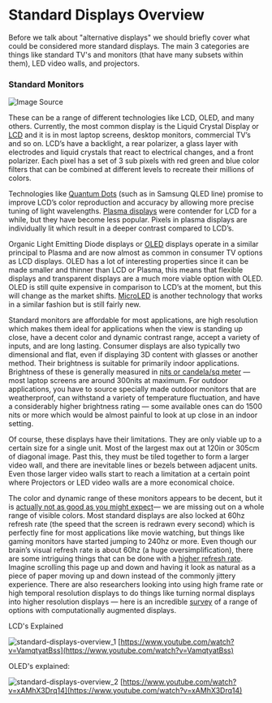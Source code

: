 # Standard Displays Overview

Before we talk about "alternative displays" we should briefly cover what could be considered more standard displays. The main 3 categories are things like standard TV's and monitors (that have many subsets within them), LED video walls, and projectors.

### Standard Monitors

![Image Source](../../.gitbook/assets/1zZMncY6-b-59p6iuiUavXA.jpeg)

These can be a range of different technologies like LCD, OLED, and many others. Currently, the most common display is the Liquid Crystal Display or [LCD](https://en.wikipedia.org/wiki/Liquid-crystal\_display) and it is in most laptop screens, desktop monitors, commercial TV’s and so on. LCD’s have a backlight, a rear polarizer, a glass layer with electrodes and liquid crystals that react to electrical changes, and a front polarizer. Each pixel has a set of 3 sub pixels with red green and blue color filters that can be combined at different levels to recreate their millions of colors.

Technologies like [Quantum Dots](https://en.wikipedia.org/wiki/Quantum\_dot%23Light\_emitting\_devices) (such as in Samsung QLED line) promise to improve LCD’s color reproduction and accuracy by allowing more precise tuning of light wavelengths. [Plasma displays](https://en.wikipedia.org/wiki/Plasma\_display) were contender for LCD for a while, but they have become less popular. Pixels in plasma displays are individually lit which result in a deeper contrast compared to LCD’s.&#x20;

Organic Light Emitting Diode displays or [OLED](https://en.wikipedia.org/wiki/OLED) displays operate in a similar principal to Plasma and are now almost as common in consumer TV options as LCD displays. OLED has a lot of interesting properties since it can be made smaller and thinner than LCD or Plasma, this means that flexible displays and transparent displays are a much more viable option with OLED. OLED is still quite expensive in comparison to LCD’s at the moment, but this will change as the market shifts. [MicroLED](https://en.wikipedia.org/wiki/MicroLED) is another technology that works in a similar fashion but is still fairly new.

Standard monitors are affordable for most applications, are high resolution which makes them ideal for applications when the view is standing up close, have a decent color and dynamic contrast range, accept a variety of inputs, and are long lasting. Consumer displays are also typically two dimensional and flat, even if displaying 3D content with glasses or another method. Their brightness is suitable for primarily indoor applications. Brightness of these is generally measured in [nits or candela/sq meter](https://en.wikipedia.org/wiki/Candela\_per\_square\_metre) — most laptop screens are around 300nits at maximum. For outdoor applications, you have to source specially made outdoor monitors that are weatherproof, can withstand a variety of temperature fluctuation, and have a considerably higher brightness rating — some available ones can do 1500 nits or more which would be almost painful to look at up close in an indoor setting.

Of course, these displays have their limitations. They are only viable up to a certain size for a single unit. Most of the largest max out at 120in or 305cm of diagonal image. Past this, they must be tiled together to form a larger video wall, and there are inevitable lines or bezels between adjacent units. Even those larger video walls start to reach a limitation at a certain point where Projectors or LED video walls are a more economical choice.&#x20;

The color and dynamic range of these monitors appears to be decent, but it is [actually not as good as you might expect](http://www.newyorker.com/tech/elements/the-search-for-our-missing-colors)— we are missing out on a whole range of visible colors. Most standard displays are also locked at 60hz refresh rate (the speed that the screen is redrawn every second) which is perfectly fine for most applications like movie watching, but things like gaming monitors have started jumping to 240hz or more. Even though our brain’s visual refresh rate is about 60hz (a huge oversimplification), there are some intriguing things that can be done with a [higher refresh rate](../experimental-other/high-refresh-rate-displays.md). Imagine scrolling this page up and down and having it look as natural as a piece of paper moving up and down instead of the commonly jittery experience. There are also researchers looking into using high frame rate or high temporal resolution displays to do things like turning normal displays into higher resolution displays — here is an incredible [survey](http://people.csail.mit.edu/pdidyk/papers/ComputationalDisplaysSurvey.pdf) of a range of options with computationally augmented displays.&#x20;

LCD's Explained

![standard-displays-overview_1](../../video_embed_images/standard-displays-overview_1.jpg) [https://www.youtube.com/watch?v=VamqtyatBss](https://www.youtube.com/watch?v=VamqtyatBss)

OLED's explained:

![standard-displays-overview_2](../../video_embed_images/standard-displays-overview_2.jpg) [https://www.youtube.com/watch?v=xAMhX3Drq14](https://www.youtube.com/watch?v=xAMhX3Drq14)
